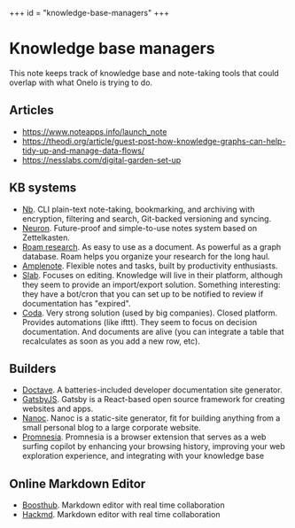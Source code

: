 +++
id = "knowledge-base-managers"
+++

# Knowledge base managers

This note keeps track of knowledge base and note-taking tools that could
overlap with what Onelo is trying to do.

## Articles

* https://www.noteapps.info/launch_note
* https://theodi.org/article/guest-post-how-knowledge-graphs-can-help-tidy-up-and-manage-data-flows/
* https://nesslabs.com/digital-garden-set-up

## KB systems

* [Nb][nb]. CLI plain-text note-taking, bookmarking, and archiving with encryption, filtering and search, Git-backed versioning and syncing.
* [Neuron][neuron]. Future-proof and simple-to-use notes system based on Zettelkasten. 
* [Roam research][roam]. As easy to use as a document. As powerful as a graph database. Roam helps you organize your research for the long haul.
* [Amplenote][amplenote]. Flexible notes and tasks, built by productivity enthusiasts.
* [Slab][slab]. Focuses on editing. Knowledge will live in their platform, although they seem to provide an import/export solution. Something interesting: they have a bot/cron that you can set up to be notified to review if documentation has "expired".
* [Coda][coda]. Very strong solution (used by big companies). Closed platform. Provides automations (like ifttt). They seem to focus on decision documentation. And documents are alive (you can integrate a table that recalculates as soon as you add a new row, etc). 

## Builders

* [Doctave][doctave]. A batteries-included developer documentation site generator.
* [GatsbyJS][gatsby]. Gatsby is a React-based open source framework for creating
  websites and apps.
* [Nanoc][nanoc]. Nanoc is a static-site generator, fit for building anything
  from a small personal blog to a large corporate website.
* [Promnesia][promnesia]. Promnesia is a browser extension that serves as a web
  surfing copilot by enhancing your browsing history, improving your web exploration
  experience, and integrating with your knowledge base

## Online Markdown Editor

* [Boosthub][boosthub]. Markdown editor with real time collaboration
* [Hackmd][hackmd]. Markdown editor with real time collaboration



[doctave]: https://github.com/Doctave/doctave
[nb]: https://github.com/xwmx/nb
[neuron]: https://github.com/srid/neuron
[roam]: https://roamresearch.com/
[amplenote]: https://www.amplenote.com/
[gatsby]: https://www.gatsbyjs.com/
[nanoc]: https://nanoc.ws/
[promnesia]: https://github.com/karlicoss/promnesia

[slab]: https://slab.com/
[tettra]: https://tettra.com/
[process]: https://www.process.st/
[coda]: https://coda.io/welcome
[slite]: https://slite.com/
[notion]: https://www.notion.so/
[nuclino]: https://www.nuclino.com/

[boosthub]: https://boosthub.io/
[hackmd]: https://hackmd.io/